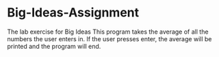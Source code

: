# Big-Ideas-Assignment
The lab exercise for Big Ideas
This program takes the average of all the numbers the user enters in. If the user presses enter, the average will be printed and the program will end.
